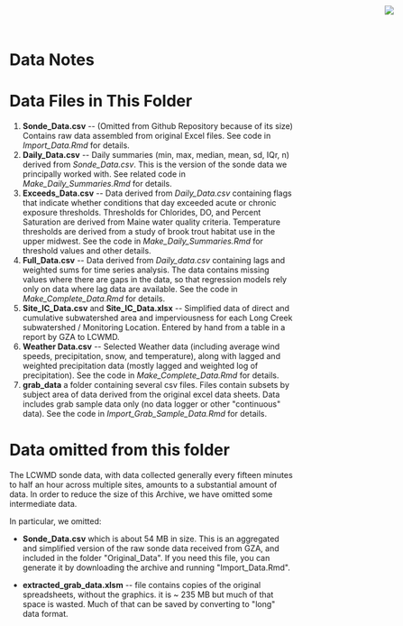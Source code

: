 Data Notes
==============

<img
  src="https://www.cascobayestuary.org/wp-content/uploads/2014/04/logo_sm.jpg"
  style="position:absolute;top:10px;right:50px;" />
  
# Data Files in This Folder
1.  **Sonde_Data.csv**  --  (Omitted from Github Repository because of its size)
    Contains raw data assembled from original Excel files.  See code in 
    *Import_Data.Rmd*  for details.  
2.  **Daily_Data.csv**   -- Daily summaries (min, max, median, mean, sd, IQr, n)
    derived from *Sonde_Data.csv*.  This is the version of the sonde data we
    principally worked with. See related code in *Make_Daily_Summaries.Rmd* for
    details.  
3.  **Exceeds_Data.csv**  -- Data derived from *Daily_Data.csv* containing flags
    that indicate whether conditions that day exceeded acute or chronic exposure
    thresholds.   Thresholds for Chlorides, DO, and Percent Saturation are
    derived from Maine water quality criteria.  Temperature thresholds are
    derived from a study of brook trout habitat use in the upper midwest.  See
    the code in *Make_Daily_Summaries.Rmd* for threshold values and other
    details.  
4.  **Full_Data.csv** -- Data derived from *Daily_data.csv* containing lags and
    weighted sums for time series analysis.  The data contains missing values
    where there are gaps in the data, so that regression models rely only on
    data where lag data are available.  See the code in
    *Make_Complete_Data.Rmd* for details.  
5.  **Site_IC_Data.csv**  and  **Site_IC_Data.xlsx** --  Simplified data of
    direct and cumulative subwatershed area and imperviousness for each Long
    Creek subwatershed / Monitoring Location.  Entered by hand from a table in a
    report by GZA to LCWMD.  
6.  **Weather Data.csv**  --  Selected Weather data (including average wind
    speeds, precipitation, snow, and temperature), along with lagged and
    weighted precipitation data (mostly lagged and weighted log of
    precipitation).  See the code in *Make_Complete_Data.Rmd* for details.  
7.  **grab_data** a folder containing several csv files.  Files contain subsets
    by subject area of data derived from the original excel data sheets. Data
    includes grab sample data only (no data logger or other "continuous" data).
    See the code in  *Import_Grab_Sample_Data.Rmd* for details.  

# Data omitted from this folder
The LCWMD sonde data, with data collected generally every fifteen minutes to
half an hour across multiple sites, amounts to a substantial amount of data. In
order to reduce the size of this Archive, we have omitted some intermediate
data.

In particular, we  omitted:

-  **Sonde_Data.csv** which is about 54 MB in size.  This is an aggregated and
   simplified version of the raw sonde data received from GZA, and included in
   the folder "Original_Data". If you need this file, you can generate it by
   downloading the archive and running "Import_Data.Rmd".

-  **extracted_grab_data.xlsm** --  file contains copies of the original
   spreadsheets, without the graphics.  it is ~ 235 MB but much of that space is
   wasted.  Much of that can be saved by converting to "long" data format.
